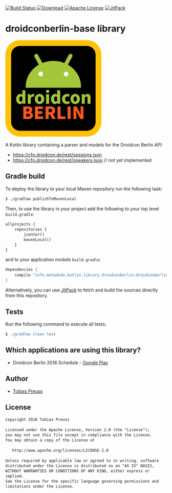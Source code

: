 [![Build Status](https://travis-ci.org/johnjohndoe/droidconberlin-base.svg?branch=master)](https://travis-ci.org/johnjohndoe/droidconberlin-base) [![Download](https://api.bintray.com/packages/tbsprs/maven/droidconberlin-base/images/download.svg)](https://bintray.com/tbsprs/maven/droidconberlin-base/_latestVersion) [![Apache License](http://img.shields.io/badge/license-Apache%20License%202.0-lightgrey.svg)](http://choosealicense.com/licenses/apache-2.0/) [![JitPack](https://jitpack.io/v/johnjohndoe/droidconberlin-base.svg)][jitpack-droidconberlin-base]

# droidconberlin-base library

![Droidcon Berlin logo](gfx/droidcon-berlin-logo-300x300.png "Droidcon Berlin logo")

A Kotlin library containing a parser and models for the Droidcon Berlin API:

* https://cfp.droidcon.de/rest/sessions.json
* https://cfp.droidcon.de/rest/speakers.json // not yet implemented


## Gradle build

To deploy the library to your local Maven repository run the following task:

```bash
$ ./gradlew publishToMavenLocal
```

Then, to use the library in your project add the following to
your top level `build.gradle`:

```
allprojects {
    repositories {
        jcenter()
        mavenLocal()
    }
}
```

and to your application module `build.gradle`:


```groovy
dependencies {
    compile "info.metadude.kotlin.library.droidconberlin:droidconberlin-base:$version"
}
```

Alternatively, you can use [JitPack][jitpack-droidconberlin-base] to fetch and
build the sources directly from this repository.


## Tests

Run the following command to execute all tests:

```groovy
$ ./gradlew clean test
```

## Which applications are using this library?

* Droidcon Berlin 2018 Schedule - [Google Play][droidcon-berlin-2018-schedule-google-play]

## Author

* [Tobias Preuss][tobias-preuss]

## License

    Copyright 2018 Tobias Preuss

    Licensed under the Apache License, Version 2.0 (the "License");
    you may not use this file except in compliance with the License.
    You may obtain a copy of the License at

       http://www.apache.org/licenses/LICENSE-2.0

    Unless required by applicable law or agreed to in writing, software
    distributed under the License is distributed on an "AS IS" BASIS,
    WITHOUT WARRANTIES OR CONDITIONS OF ANY KIND, either express or implied.
    See the License for the specific language governing permissions and
    limitations under the License.


[droidcon-berlin-2018-schedule-google-play]: https://play.google.com/store/apps/details?id=info.metadude.android.droidconberlin.schedule
[jitpack-droidconberlin-base]: https://jitpack.io/#johnjohndoe/droidconberlin-base
[tobias-preuss]: https://github.com/johnjohndoe
